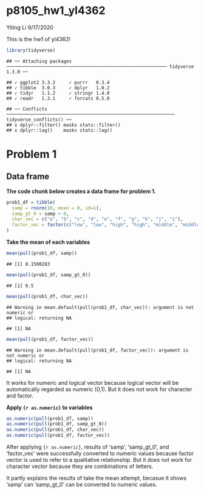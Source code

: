 p8105\_hw1\_yl4362
================
Yiting Li
9/17/2020

This is the hw1 of yl4362\!

``` r
library(tidyverse)
```

    ## ── Attaching packages ─────────────────────────────────────────────────────────── tidyverse 1.3.0 ──

    ## ✓ ggplot2 3.3.2     ✓ purrr   0.3.4
    ## ✓ tibble  3.0.3     ✓ dplyr   1.0.2
    ## ✓ tidyr   1.1.2     ✓ stringr 1.4.0
    ## ✓ readr   1.3.1     ✓ forcats 0.5.0

    ## ── Conflicts ────────────────────────────────────────────────────────────── tidyverse_conflicts() ──
    ## x dplyr::filter() masks stats::filter()
    ## x dplyr::lag()    masks stats::lag()

# Problem 1

## Data frame

**The code chunk below creates a data frame for problem 1.**

``` r
prob1_df = tibble(
  samp = rnorm(10, mean = 0, sd=1),
  samp_gt_0 = samp > 0,
  char_vec = c("a", "b", "c", "d", "e", "f", "g", "h", "j", "i"),
  factor_vec = factor(c("low", "low", "high", "high", "middle", "middle", "low", "high", "middle", "high"))
)
```

**Take the mean of each variables**

``` r
mean(pull(prob1_df, samp))
```

    ## [1] 0.1500283

``` r
mean(pull(prob1_df, samp_gt_0))
```

    ## [1] 0.5

``` r
mean(pull(prob1_df, char_vec))
```

    ## Warning in mean.default(pull(prob1_df, char_vec)): argument is not numeric or
    ## logical: returning NA

    ## [1] NA

``` r
mean(pull(prob1_df, factor_vec))
```

    ## Warning in mean.default(pull(prob1_df, factor_vec)): argument is not numeric or
    ## logical: returning NA

    ## [1] NA

It works for numeric and logical vector because logical vector will be
automatically regarded as numeric (0,1). But it does not work for
character and factor.

**Apply `{r as.numeric}` to variables**

``` r
as.numeric(pull(prob1_df, samp))
as.numeric(pull(prob1_df, samp_gt_0))
as.numeric(pull(prob1_df, char_vec))
as.numeric(pull(prob1_df, factor_vec))
```

After applying `{r as.numeric}`, results of ‘samp’, ‘samp\_gt\_0’, and
‘factor\_vec’ were successfully converted to numeric values because
factor vector is used to refer to a qualitative relationship. But it
does not work for character vector because they are combinations of
letters.

It partly explains the results of take the mean attempt, becasue it
shows ‘samp’ can ‘samp\_gt\_0’ can be converted to numeric values.
